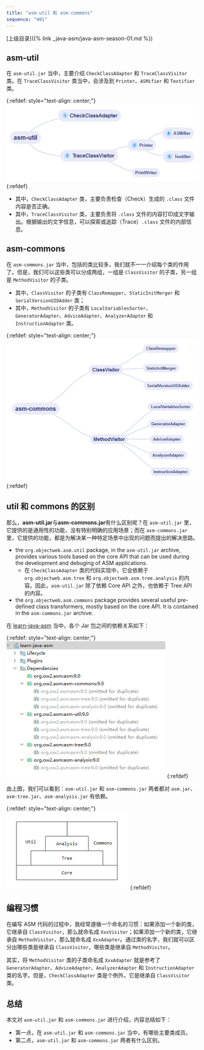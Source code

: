 ```yaml
---
title: "asm-util 和 asm-commons"
sequence: "401"
---
```


[上级目录]({% link _java-asm/java-asm-season-01.md %})

## asm-util

在 `asm-util.jar` 当中，主要介绍 `CheckClassAdapter` 和 `TraceClassVisitor` 类。在 `TraceClassVisitor` 类当中，会涉及到 `Printer`、`ASMifier` 和 `Textifier` 类。

{:refdef: style="text-align: center;"}
![](/assets/images/java/asm/asm-util-package.png)
{:refdef}

- 其中，`CheckClassAdapter` 类，主要负责检查（Check）生成的 `.class` 文件内容是否正确。
- 其中，`TraceClassVisitor` 类，主要负责将 `.class` 文件的内容打印成文字输出。根据输出的文字信息，可以探索或追踪（Trace）`.class` 文件的内部信息。

## asm-commons

在 `asm-commons.jar` 当中，包括的类比较多，我们就不一一介绍每个类的作用了。但是，我们可以这些类可以分成两组，一组是 `ClassVisitor` 的子类，另一组是 `MethodVisitor` 的子类。

- 其中，`ClassVisitor` 的子类有 `ClassRemapper`、`StaticInitMerger` 和 `SerialVersionUIDAdder` 类；
- 其中，`MethodVisitor` 的子类有 `LocalVariablesSorter`、`GeneratorAdapter`、`AdviceAdapter`、`AnalyzerAdapter` 和 `InstructionAdapter` 类。

{:refdef: style="text-align: center;"}
![](/assets/images/java/asm/asm-commons-package.png)
{:refdef}

## util 和 commons 的区别

那么，**asm-util.jar**与**asm-commons.jar**有什么区别呢？在 `asm-util.jar` 里，它提供的是通用性的功能，没有特别明确的应用场景；而在 `asm-commons.jar` 里，它提供的功能，都是为解决某一种特定场景中出现的问题而提出的解决思路。

- the `org.objectweb.asm.util` package, in the `asm-util.jar` archive, provides various tools based on the core API that can be used during the development and debuging of ASM applications.
  - 在 `CheckClassAdapter` 类的代码实现中，它会依赖于 `org.objectweb.asm.tree` 和 `org.objectweb.asm.tree.analysis` 的内容。因此，`asm-util.jar` 除了依赖 Core API 之外，也依赖于 Tree API 的内容。
- the `org.objectweb.asm.commons` package provides several useful pre-defined class transformers, mostly based on the core API. It is contained in the `asm-commons.jar` archive.

在 [learn-java-asm](https://gitee.com/lsieun/learn-java-asm) 当中，各个 Jar 包之间的依赖关系如下：

{:refdef: style="text-align: center;"}
![](/assets/images/java/asm/learn-java-asm-depdendencies.png)
{:refdef}

由上图，我们可以看到：`asm-util.jar` 和 `asm-commons.jar` 两者都对 `asm.jar`、`asm-tree.jar`、`asm-analysis.jar` 有依赖。

{:refdef: style="text-align: center;"}
![](/assets/images/java/asm/relation-of-asm-jars.png)
{:refdef}

## 编程习惯

在编写 ASM 代码的过程中，我经常遵循一个命名的习惯：如果添加一个新的类，它继承自 `ClassVisitor`，那么就命名成 `XxxVisitor`；如果添加一个新的类，它继承自 `MethodVisitor`，那么就命名成 `XxxAdapter`。通过类的名字，我们就可以区分出哪些类是继承自 `ClassVisitor`，哪些类是继承自 `MethodVisitor`。

其实，将 `MethodVisitor` 类的子类命名成 `XxxAdapter` 就是参考了 `GeneratorAdapter`、`AdviceAdapter`、`AnalyzerAdapter` 和 `InstructionAdapter` 类的名字。但是，`CheckClassAdapter` 类是个例外，它是继承自 `ClassVisitor` 类。

## 总结

本文对 `asm-util.jar` 和 `asm-commons.jar` 进行介绍，内容总结如下：

- 第一点，在 `asm-util.jar` 和 `asm-commons.jar` 当中，有哪些主要类成员。
- 第二点，`asm-util.jar` 和 `asm-commons.jar` 两者有什么区别。

